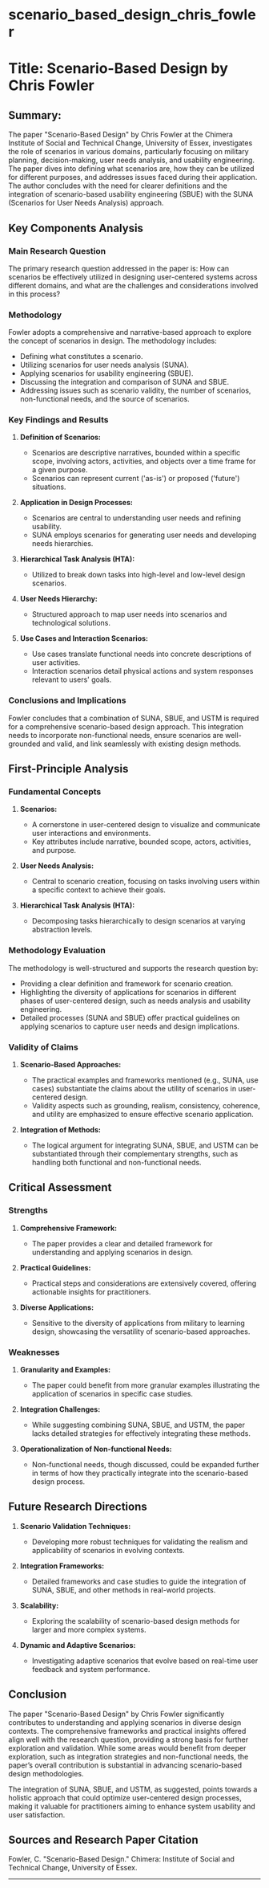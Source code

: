 # scenario_based_design_chris_fowler

# Title: Scenario-Based Design by Chris Fowler

## Summary:
The paper "Scenario-Based Design" by Chris Fowler at the Chimera Institute of Social and Technical Change, University of Essex, investigates the role of scenarios in various domains, particularly focusing on military planning, decision-making, user needs analysis, and usability engineering. The paper dives into defining what scenarios are, how they can be utilized for different purposes, and addresses issues faced during their application. The author concludes with the need for clearer definitions and the integration of scenario-based usability engineering (SBUE) with the SUNA (Scenarios for User Needs Analysis) approach.

## Key Components Analysis

### Main Research Question

The primary research question addressed in the paper is: How can scenarios be effectively utilized in designing user-centered systems across different domains, and what are the challenges and considerations involved in this process?

### Methodology

Fowler adopts a comprehensive and narrative-based approach to explore the concept of scenarios in design. The methodology includes:
- Defining what constitutes a scenario.
- Utilizing scenarios for user needs analysis (SUNA).
- Applying scenarios for usability engineering (SBUE).
- Discussing the integration and comparison of SUNA and SBUE.
- Addressing issues such as scenario validity, the number of scenarios, non-functional needs, and the source of scenarios.

### Key Findings and Results

1. **Definition of Scenarios:**
   - Scenarios are descriptive narratives, bounded within a specific scope, involving actors, activities, and objects over a time frame for a given purpose.
   - Scenarios can represent current ('as-is') or proposed ('future') situations.

2. **Application in Design Processes:**
   - Scenarios are central to understanding user needs and refining usability.
   - SUNA employs scenarios for generating user needs and developing needs hierarchies.

3. **Hierarchical Task Analysis (HTA):**
   - Utilized to break down tasks into high-level and low-level design scenarios.

4. **User Needs Hierarchy:**
   - Structured approach to map user needs into scenarios and technological solutions.

5. **Use Cases and Interaction Scenarios:**
   - Use cases translate functional needs into concrete descriptions of user activities.
   - Interaction scenarios detail physical actions and system responses relevant to users' goals.

### Conclusions and Implications

Fowler concludes that a combination of SUNA, SBUE, and USTM is required for a comprehensive scenario-based design approach. This integration needs to incorporate non-functional needs, ensure scenarios are well-grounded and valid, and link seamlessly with existing design methods.

## First-Principle Analysis

### Fundamental Concepts

1. **Scenarios:**
   - A cornerstone in user-centered design to visualize and communicate user interactions and environments.
   - Key attributes include narrative, bounded scope, actors, activities, and purpose.

2. **User Needs Analysis:**
   - Central to scenario creation, focusing on tasks involving users within a specific context to achieve their goals.

3. **Hierarchical Task Analysis (HTA):**
   - Decomposing tasks hierarchically to design scenarios at varying abstraction levels.

### Methodology Evaluation

The methodology is well-structured and supports the research question by:
- Providing a clear definition and framework for scenario creation.
- Highlighting the diversity of applications for scenarios in different phases of user-centered design, such as needs analysis and usability engineering.
- Detailed processes (SUNA and SBUE) offer practical guidelines on applying scenarios to capture user needs and design implications.

### Validity of Claims

1. **Scenario-Based Approaches:**
   - The practical examples and frameworks mentioned (e.g., SUNA, use cases) substantiate the claims about the utility of scenarios in user-centered design.
   - Validity aspects such as grounding, realism, consistency, coherence, and utility are emphasized to ensure effective scenario application.

2. **Integration of Methods:**
   - The logical argument for integrating SUNA, SBUE, and USTM can be substantiated through their complementary strengths, such as handling both functional and non-functional needs.

## Critical Assessment

### Strengths

1. **Comprehensive Framework:**
   - The paper provides a clear and detailed framework for understanding and applying scenarios in design.

2. **Practical Guidelines:**
   - Practical steps and considerations are extensively covered, offering actionable insights for practitioners.

3. **Diverse Applications:**
   - Sensitive to the diversity of applications from military to learning design, showcasing the versatility of scenario-based approaches.

### Weaknesses

1. **Granularity and Examples:**
   - The paper could benefit from more granular examples illustrating the application of scenarios in specific case studies.
   
2. **Integration Challenges:**
   - While suggesting combining SUNA, SBUE, and USTM, the paper lacks detailed strategies for effectively integrating these methods.

3. **Operationalization of Non-functional Needs:**
   - Non-functional needs, though discussed, could be expanded further in terms of how they practically integrate into the scenario-based design process.

## Future Research Directions

1. **Scenario Validation Techniques:**
   - Developing more robust techniques for validating the realism and applicability of scenarios in evolving contexts.

2. **Integration Frameworks:**
   - Detailed frameworks and case studies to guide the integration of SUNA, SBUE, and other methods in real-world projects.

3. **Scalability:**
   - Exploring the scalability of scenario-based design methods for larger and more complex systems.

4. **Dynamic and Adaptive Scenarios:**
   - Investigating adaptive scenarios that evolve based on real-time user feedback and system performance.

## Conclusion

The paper "Scenario-Based Design" by Chris Fowler significantly contributes to understanding and applying scenarios in diverse design contexts. The comprehensive frameworks and practical insights offered align well with the research question, providing a strong basis for further exploration and validation. While some areas would benefit from deeper exploration, such as integration strategies and non-functional needs, the paper’s overall contribution is substantial in advancing scenario-based design methodologies.

The integration of SUNA, SBUE, and USTM, as suggested, points towards a holistic approach that could optimize user-centered design processes, making it valuable for practitioners aiming to enhance system usability and user satisfaction. 

## Sources and Research Paper Citation

Fowler, C. "Scenario-Based Design." Chimera: Institute of Social and Technical Change, University of Essex. 

---